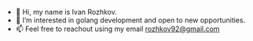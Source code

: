 - 👋 Hi, my name is Ivan Rozhkov.
- 👀 I’m interested in golang development and open to new opportunities.
- 📫 Feel free to reachout using my email rozhkov92@gmail.com
